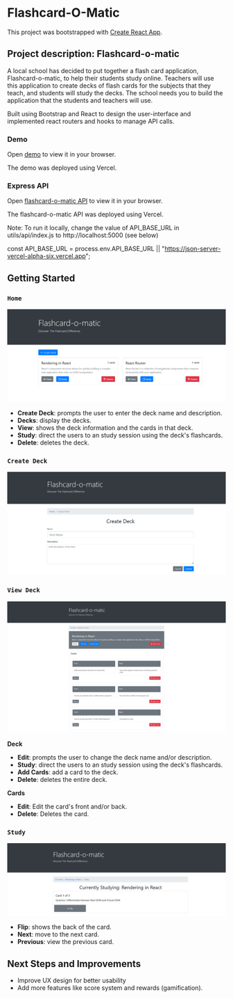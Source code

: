 # Flashcard-O-Matic 

This project was bootstrapped with [Create React App](https://github.com/facebook/create-react-app).

## Project description: Flashcard-o-matic

A local school has decided to put together a flash card application, Flashcard-o-matic, to help their students study online. Teachers will use this application to create decks of flash cards for the subjects that they teach, and students will study the decks. The school needs you to build the application that the students and teachers will use.

Built using Bootstrap and React to design the user-interface and implemented react routers and hooks to manage API calls.

### Demo

Open [demo](https://flashcard-o-matic-f9511jgn9-xjinojose.vercel.app/) to view it in your browser.

The demo was deployed using Vercel.

### Express API

Open [flashcard-o-matic API](https://json-server-vercel-alpha-six.vercel.app/) to view it in your browser.

The flashcard-o-matic API was deployed using Vercel.

Note:
To run it locally, change the value of API_BASE_URL in utils/api/index.js to http://localhost:5000 (see below)

const API_BASE_URL = process.env.API_BASE_URL || "https://json-server-vercel-alpha-six.vercel.app";

## Getting Started

### `Home`

![Home Page](./images/home-screen.png)

- **Create Deck**: prompts the user to enter the deck name and description.
- **Decks**: display the decks.
- **View**: shows the deck information and the cards in that deck.
- **Study**: direct the users to an study session using the deck's flashcards.
- **Delete**: deletes the deck.

### `Create Deck`

![Create Deck](./images/createdeck-screen.png)

### `View Deck`

![View Deck](./images/viewdeck-screen.png)

**Deck**
- **Edit**: prompts the user to change the deck name and/or description.
- **Study**: direct the users to an study session using the deck's flashcards.
- **Add Cards**: add a card to the deck.
- **Delete**: deletes the entire deck.

**Cards**
- **Edit**: Edit the card's front and/or back.
- **Delete**: Deletes the card.

### `Study`

![Study Deck](./images/studydeck-screen.png)

- **Flip**: shows the back of the card.
- **Next**: move to the next card.
- **Previous**: view the previous card.

## Next Steps and Improvements

- Improve UX design for better usability
- Add more features like score system and rewards (gamification).